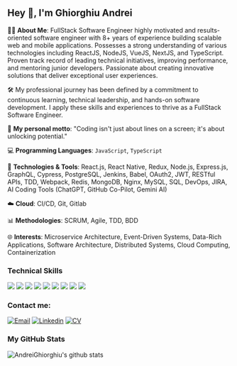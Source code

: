 ## Hey 👋, I'm Ghiorghiu Andrei

👨‍💻 **About Me**: FullStack Software Engineer highly motivated and results-oriented software engineer with 8+ years of experience building scalable web and mobile applications. Possesses a strong understanding of various technologies including ReactJS, NodeJS, VueJS, NextJS, and TypeScript. Proven track record of leading technical initiatives, improving performance, and mentoring junior developers. Passionate about creating innovative solutions that deliver exceptional user experiences.

🛠️ My professional journey has been defined by a commitment to continuous learning, technical leadership, and hands-on software development. I apply these skills and experiences to thrive as a FullStack Software Engineer.

🚀 **My personal motto**: "Coding isn't just about lines on a screen; it's about unlocking potential."

💻 **Programming Languages**: `JavaScript`, `TypeScript`

🔧 **Technologies & Tools**: React.js, React Native, Redux, Node.js, Express.js, GraphQL, Cypress, PostgreSQL, Jenkins, Babel, OAuth2, JWT, RESTful APIs, TDD, Webpack, Redis, MongoDB, Nginx, MySQL, SQL, DevOps, JIRA, AI Coding Tools (ChatGPT, GitHub Co-Pilot, Gemini AI)

☁️ **Cloud**: CI/CD, Git, Gitlab

📊 **Methodologies**: SCRUM, Agile, TDD, BDD

🌐 **Interests**: Microservice Architecture, Event-Driven Systems, Data-Rich Applications, Software Architecture, Distributed Systems, Cloud Computing, Containerization

### Technical Skills

<img src="https://img.shields.io/badge/-React.js-161616?style=flat&logo=react&logoColor=00d9ff"> <img src="https://img.shields.io/badge/-Node.js-339933?style=flat&logo=node.js&logoColor=fff"> <img src="https://img.shields.io/badge/-JavaScript-black?style=flat&logo=javascript&logoColor=eed718"> <img src="https://img.shields.io/badge/-GraphQL-4E224C?style=flat&logo=graphql&logoColor=F6009C"> <img src="https://img.shields.io/badge/-Cypress-027780?style=flat&logo=Cypress&logoColor=black"> <img src="https://img.shields.io/badge/-Redux-black?style=flat&logo=Redux&logoColor=764ABC"> <img src="https://img.shields.io/badge/-Vue.js-4fc08d?style=flat&logo=vue.js&logoColor=fff"> <img src = "https://img.shields.io/badge/-HTML5-E34F26?style=flat&logo=html5&logoColor=white"> <img src = "https://img.shields.io/badge/-CSS3-1572B6?style=flat&logo=css3&logoColor=white">

### Contact me:

[![Email](https://img.shields.io/badge/Mail-D14836?style=flat-square&logo=gmail&logoColor=fff)](mailto:andreighiorghiudev@gmail.com)
[![Linkedin](https://img.shields.io/badge/LinkedIn-0077b5?style=flat-square&logo=linkedin&logoColor=fff)](https://www.linkedin.com/in/ghiorghiu-andrei-dev/)
[![CV](https://img.shields.io/badge/CV-454746?style=flat-square&logo=googledrive&logoColor=fff)](https://drive.google.com/file/d/1udOCXQLuWmC0gLpetcVi29Zzlt1W0L9-/view?usp=sharing)

### My GitHub Stats

![AndreiGhiorghiu's github stats](https://github-readme-stats.vercel.app/api?username=AndreiGhiorghiu&show_icons=true)
